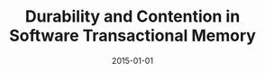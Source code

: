 ---
abstract: ''
authors:
- Michael Schröder
date: '2015-01-01'
featured: false
links:
- name: Publik
  url: https://publik.tuwien.ac.at/showentry.php?ID=247616&lang=2
publication_types:
- '7'
publishDate: '2015-01-01'
title: Durability and Contention in Software Transactional Memory
url_pdf: ''
---